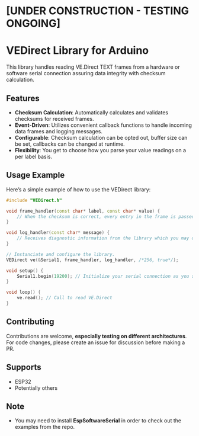 # [UNDER CONSTRUCTION - TESTING ONGOING]
# VEDirect Library for Arduino

This library handles reading VE.Direct TEXT frames from a hardware or software serial connection assuring data integrity with checksum calculation. 

## Features
- **Checksum Calculation**: Automatically calculates and validates checksums for received frames.
- **Event-Driven**: Utilizes convenient callback functions to handle incoming data frames and logging messages.
- **Configurable**: Checksum calculation can be opted out, buffer size can be set, callbacks can be changed at runtime.
- **Flexibility**: You get to choose how you parse your value readings on a per label basis.

## Usage Example

Here’s a simple example of how to use the VEDirect library:

```cpp
#include "VEDirect.h"

void frame_handler(const char* label, const char* value) {
    // When the checksum is correct, every entry in the frame is passed to this handler.
}

void log_handler(const char* message) {
    // Receives diagnostic information from the library which you may or may not use.
}

// Instanciate and configure the library.
VEDirect ve(&Serial1, frame_handler, log_handler, /*256, true*/);

void setup() {
    Serial1.begin(19200); // Initialize your serial connection as you see fit
}

void loop() {
    ve.read(); // Call to read VE.Direct
}
```

## Contributing

Contributions are welcome, **especially testing on different architectures**. For code changes, please create an issue for discussion before making a PR.

## Supports
- ESP32
- Potentially others

## Note
- You may need to install **EspSoftwareSerial** in order to check out the examples from the repo. 
